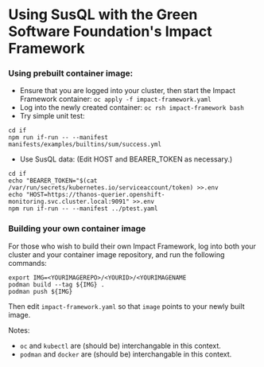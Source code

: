 # Using SusQL with the Green Software Foundation's Impact Framework

### Using prebuilt container image:
- Ensure that you are logged into your cluster, then start the Impact Framework container: `oc apply -f impact-framework.yaml`
- Log into the newly created container: `oc rsh impact-framework bash`
- Try simple unit test:
```
cd if
npm run if-run -- --manifest manifests/examples/builtins/sum/success.yml
```
- Use SusQL data: (Edit HOST and BEARER_TOKEN as necessary.)
```
cd if
echo "BEARER_TOKEN="$(cat  /var/run/secrets/kubernetes.io/serviceaccount/token) >>.env
echo "HOST=https://thanos-querier.openshift-monitoring.svc.cluster.local:9091" >>.env
npm run if-run -- --manifest ../ptest.yaml
```

### Building your own container image
For those who wish to build their own Impact Framework, log into both your 
cluster and your container image repository, and run the following commands:
```
export IMG=<YOURIMAGEREPO>/<YOURID>/<YOURIMAGENAME
podman build --tag ${IMG} .
podman push ${IMG}
```
Then edit `impact-framework.yaml` so that `image` points to your newly built image.

Notes:
- `oc` and `kubectl` are (should be) interchangable in this context.
- `podman` and `docker` are (should be) interchangable in this context.
